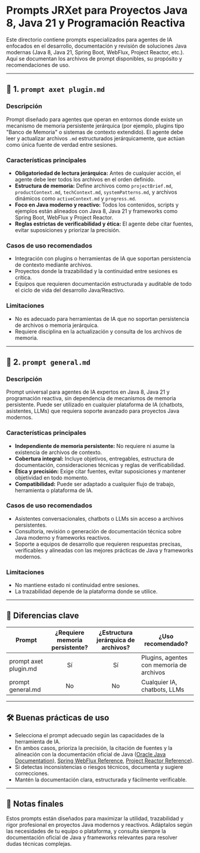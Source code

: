 # Prompts JRXet para Proyectos Java 8, Java 21 y Programación Reactiva

Este directorio contiene prompts especializados para agentes de IA enfocados en el desarrollo, documentación y revisión de soluciones Java modernas (Java 8, Java 21, Spring Boot, WebFlux, Project Reactor, etc.). Aquí se documentan los archivos de prompt disponibles, su propósito y recomendaciones de uso.

---

## 📄 1. `prompt axet plugin.md`

### Descripción
Prompt diseñado para agentes que operan en entornos donde existe un mecanismo de memoria persistente jerárquica (por ejemplo, plugins tipo "Banco de Memoria" o sistemas de contexto extendido). El agente debe leer y actualizar archivos `.md` estructurados jerárquicamente, que actúan como única fuente de verdad entre sesiones.

### Características principales
- **Obligatoriedad de lectura jerárquica:** Antes de cualquier acción, el agente debe leer todos los archivos en el orden definido.
- **Estructura de memoria:** Define archivos como `projectBrief.md`, `productContext.md`, `techContext.md`, `systemPatterns.md`, y archivos dinámicos como `activeContext.md` y `progress.md`.
- **Foco en Java moderno y reactivo:** Todos los contenidos, scripts y ejemplos están alineados con Java 8, Java 21 y frameworks como Spring Boot, WebFlux y Project Reactor.
- **Reglas estrictas de verificabilidad y ética:** El agente debe citar fuentes, evitar suposiciones y priorizar la precisión.

### Casos de uso recomendados
- Integración con plugins o herramientas de IA que soportan persistencia de contexto mediante archivos.
- Proyectos donde la trazabilidad y la continuidad entre sesiones es crítica.
- Equipos que requieren documentación estructurada y auditable de todo el ciclo de vida del desarrollo Java/Reactivo.

### Limitaciones
- No es adecuado para herramientas de IA que no soportan persistencia de archivos o memoria jerárquica.
- Requiere disciplina en la actualización y consulta de los archivos de memoria.

---

## 📄 2. `prompt general.md`

### Descripción
Prompt universal para agentes de IA expertos en Java 8, Java 21 y programación reactiva, sin dependencia de mecanismos de memoria persistente. Puede ser utilizado en cualquier plataforma de IA (chatbots, asistentes, LLMs) que requiera soporte avanzado para proyectos Java modernos.

### Características principales
- **Independiente de memoria persistente:** No requiere ni asume la existencia de archivos de contexto.
- **Cobertura integral:** Incluye objetivos, entregables, estructura de documentación, consideraciones técnicas y reglas de verificabilidad.
- **Ética y precisión:** Exige citar fuentes, evitar suposiciones y mantener objetividad en todo momento.
- **Compatibilidad:** Puede ser adaptado a cualquier flujo de trabajo, herramienta o plataforma de IA.

### Casos de uso recomendados
- Asistentes conversacionales, chatbots o LLMs sin acceso a archivos persistentes.
- Consultoría, revisión o generación de documentación técnica sobre Java moderno y frameworks reactivos.
- Soporte a equipos de desarrollo que requieren respuestas precisas, verificables y alineadas con las mejores prácticas de Java y frameworks modernos.

### Limitaciones
- No mantiene estado ni continuidad entre sesiones.
- La trazabilidad depende de la plataforma donde se utilice.

---

## 🔑 Diferencias clave

| Prompt                   | ¿Requiere memoria persistente? | ¿Estructura jerárquica de archivos? | ¿Uso recomendado?                        |
|--------------------------|:------------------------------:|:------------------------------------:|------------------------------------------|
| prompt axet plugin.md    | Sí                             | Sí                                   | Plugins, agentes con memoria de archivos |
| prompt general.md        | No                             | No                                   | Cualquier IA, chatbots, LLMs             |

---

## 🛠️ Buenas prácticas de uso

- Selecciona el prompt adecuado según las capacidades de la herramienta de IA.
- En ambos casos, prioriza la precisión, la citación de fuentes y la alineación con la documentación oficial de Java ([Oracle Java Documentation](https://docs.oracle.com/en/java/)), [Spring WebFlux Reference](https://docs.spring.io/spring-framework/docs/current/reference/html/web-reactive.html), [Project Reactor Reference](https://projectreactor.io/docs/core/release/reference/)).
- Si detectas inconsistencias o riesgos técnicos, documenta y sugiere correcciones.
- Mantén la documentación clara, estructurada y fácilmente verificable.

---

## 📌 Notas finales

Estos prompts están diseñados para maximizar la utilidad, trazabilidad y rigor profesional en proyectos Java modernos y reactivos. Adáptalos según las necesidades de tu equipo o plataforma, y consulta siempre la documentación oficial de Java y frameworks relevantes para resolver dudas técnicas complejas.
